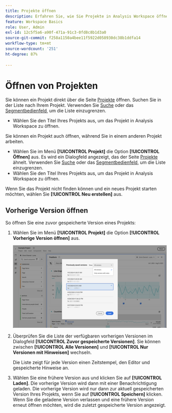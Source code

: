 ```yaml
---
title: Projekte öffnen
description: Erfahren Sie, wie Sie Projekte in Analysis Workspace öffnen.
feature: Workspace Basics
role: User, Admin
exl-id: 12c5f5a6-a90f-471a-91c3-0fd8c8b1d3a0
source-git-commit: f258a1150a4bee11f5922d058930dc38b1ddfa14
workflow-type: tm+mt
source-wordcount: '251'
ht-degree: 87%

---
```


# Öffnen von Projekten

Sie können ein Projekt direkt über die Seite [Projekte](/help/analyze/analysis-workspace/build-workspace-project/freeform-overview.md) öffnen. Suchen Sie in der Liste nach Ihrem Projekt. Verwenden Sie [Suche](/help/analyze/analysis-workspace/build-workspace-project/freeform-overview.md#search) oder das [Segmentbedienfeld](/help/analyze/analysis-workspace/build-workspace-project/freeform-overview.md#segment-panel), um die Liste einzugrenzen.

* Wählen Sie den Titel Ihres Projekts aus, um das Projekt in Analysis Workspace zu öffnen.

Sie können ein Projekt auch öffnen, während Sie in einem anderen Projekt arbeiten.

* Wählen Sie im Menü **[!UICONTROL Projekt]** die Option **[!UICONTROL Öffnen]** aus. Es wird ein Dialogfeld angezeigt, das der Seite [Projekte](/help/analyze/analysis-workspace/build-workspace-project/freeform-overview.md) ähnelt.  Verwenden Sie [Suche](/help/analyze/analysis-workspace/build-workspace-project/freeform-overview.md#search) oder das [Segmentbedienfeld](/help/analyze/analysis-workspace/build-workspace-project/freeform-overview.md#segment-panel), um die Liste einzugrenzen.
* Wählen Sie den Titel Ihres Projekts aus, um das Projekt in Analysis Workspace zu öffnen.

Wenn Sie das Projekt nicht finden können und ein neues Projekt starten möchten, wählen Sie **[!UICONTROL Neu erstellen]** aus.

## Vorherige Version öffnen

So öffnen Sie eine zuvor gespeicherte Version eines Projekts:

1. Wählen Sie im Menü **[!UICONTROL Projekt]** die Option **[!UICONTROL Vorherige Version öffnen]** aus.

   ![Die Liste der zuvor gespeicherten Projektversionen und Optionen zum Anzeigen aller Versionen oder von ausschließlich Versionen mit Anmerkungen.](assets/open-previously-saved.png)

1. Überprüfen Sie die Liste der verfügbaren vorherigen Versionen im Dialogfeld **[!UICONTROL Zuvor gespeicherte Versionen]**. Sie können zwischen **[!UICONTROL Alle Versionen]** und **[!UICONTROL Nur Versionen mit Hinweisen]** wechseln.

   Die Liste zeigt für jede Version einen Zeitstempel, den Editor und gespeicherte Hinweise an.


1. Wählen Sie eine frühere Version aus und klicken Sie auf **[!UICONTROL Laden]**.
Die vorherige Version wird dann mit einer Benachrichtigung geladen. Die vorherige Version wird nur dann zur aktuell gespeicherten Version Ihres Projekts, wenn Sie auf **[!UICONTROL Speichern]** klicken. Wenn Sie die geladene Version verlassen und eine frühere Version erneut öffnen möchten, wird die zuletzt gespeicherte Version angezeigt.


<!-- 
## Incompatible data view

When you open a project, you might see an **[!UICONTROL Incompatible data view]** warning dialog. This dialog explains that certain components within the project are not enabled in the selected data view for one of the panels in the project. 

![Incompatible](assets/incompatible-data-view.png)

To fix this warning, you can:

* **[!UICONTROL Change the data view]**. Select a proper data view from **[!UICONTROL Change data view:]** ![Data](/help/assets/icons/Data.svg). If the selected data view is valid, your project opens in Analysis Workspace.
* **[!UICONTROL Return to landing page]**. Your selected project is not opened and you can select another project.
* **[!UICONTROL Continue anyway]**. Your project opens in Analysis Workspace, but shows errors in some of the visualization and the incompatible data views have an alert ![Alert](/help/assets/icons/Alert.svg) before the name of the data view.


-->
